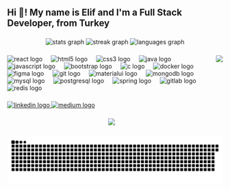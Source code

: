 <h2 align="left">Hi 👋! My name is Elif and I'm a Full Stack Developer, from Turkey</h2>

###

<div align="center">
  <img src="https://github-readme-stats.vercel.app/api?username=Elifakyol1020&hide_title=false&hide_rank=false&show_icons=true&include_all_commits=true&count_private=true&disable_animations=false&theme=dracula&locale=en&hide_border=false" height="150px" alt="stats graph"  />
  <img src="https://streak-stats.demolab.com?user=Elifakyol1020&locale=en&mode=daily&theme=dracula&hide_border=false&border_radius=5" height="150px" alt="streak graph"  />
  <img src="https://github-readme-stats.vercel.app/api/top-langs?username=Elifakyol1020&locale=en&hide_title=false&layout=compact&card_width=320&langs_count=5&theme=dracula&hide_border=false" height="150px" alt="languages graph"  />
</div>

###

<img align="right" height="150px" src="https://media1.giphy.com/media/v1.Y2lkPTc5MGI3NjExdzZzN20wZ3lkY2pxYzJ0amN1cGcxd3RiczA5c2k2d29tNWczOGx5OSZlcD12MV9pbnRlcm5hbF9naWZfYnlfaWQmY3Q9Zw/6FxJBpNTBgWdJCXKD4/giphy.gif"  />

###

<div align="left">
  <img src="https://cdn.jsdelivr.net/gh/devicons/devicon/icons/react/react-original.svg" height="30" alt="react logo"  />
  <img width="12" />
  <img src="https://cdn.jsdelivr.net/gh/devicons/devicon/icons/html5/html5-original.svg" height="30" alt="html5 logo"  />
  <img width="12" />
  <img src="https://cdn.jsdelivr.net/gh/devicons/devicon/icons/css3/css3-original.svg" height="30" alt="css3 logo"  />
  <img width="12" />
  <img src="https://cdn.jsdelivr.net/gh/devicons/devicon/icons/java/java-original.svg" height="30" alt="java logo"  />
  <img width="12" />
  <img src="https://cdn.jsdelivr.net/gh/devicons/devicon/icons/javascript/javascript-original.svg" height="30" alt="javascript logo"  />
  <img width="12" />
  <img src="https://cdn.jsdelivr.net/gh/devicons/devicon/icons/bootstrap/bootstrap-original.svg" height="30" alt="bootstrap logo"  />
  <img width="12" />
  <img src="https://cdn.jsdelivr.net/gh/devicons/devicon/icons/c/c-original.svg" height="30" alt="c logo"  />
  <img width="12" />
  <img src="https://cdn.jsdelivr.net/gh/devicons/devicon/icons/docker/docker-original.svg" height="30" alt="docker logo"  />
  <img width="12" />
  <img src="https://cdn.jsdelivr.net/gh/devicons/devicon/icons/figma/figma-original.svg" height="30" alt="figma logo"  />
  <img width="12" />
  <img src="https://cdn.jsdelivr.net/gh/devicons/devicon/icons/git/git-original.svg" height="30" alt="git logo"  />
  <img width="12" />
  <img src="https://cdn.jsdelivr.net/gh/devicons/devicon/icons/materialui/materialui-original.svg" height="30" alt="materialui logo"  />
  <img width="12" />
  <img src="https://cdn.jsdelivr.net/gh/devicons/devicon/icons/mongodb/mongodb-original.svg" height="30" alt="mongodb logo"  />
  <img width="12" />
  <img src="https://cdn.jsdelivr.net/gh/devicons/devicon/icons/mysql/mysql-original.svg" height="30" alt="mysql logo"  />
  <img width="12" />
  <img src="https://cdn.jsdelivr.net/gh/devicons/devicon/icons/postgresql/postgresql-original.svg" height="30" alt="postgresql logo"  />
  <img width="12" />
  <img src="https://cdn.jsdelivr.net/gh/devicons/devicon/icons/spring/spring-original.svg" height="30" alt="spring logo"  />
  <img width="12" />
  <img src="https://cdn.jsdelivr.net/gh/devicons/devicon/icons/gitlab/gitlab-original.svg" height="30" alt="gitlab logo"  />
  <img width="12" />
  <img src="https://cdn.jsdelivr.net/gh/devicons/devicon/icons/redis/redis-original.svg" height="30" alt="redis logo"  />
</div>

###

<div align="left">
  <a href="www.linkedin.com/in/eliffakylll" target="_blank">
    <img src="https://img.shields.io/static/v1?message=LinkedIn&logo=linkedin&label=&color=0077B5&logoColor=white&labelColor=&style=for-the-badge" height="35px" alt="linkedin logo"  />
  </a>
  <a href="https://medium.com/@eakyol1020" target="_blank">
    <img src="https://img.shields.io/static/v1?message=Medium&logo=medium&label=&color=12100E&logoColor=white&labelColor=&style=for-the-badge" height="35px" alt="medium logo"  />
  </a>
</div>

###

<div align="center">
  <img src="https://profile-counter.glitch.me/Elifakyol1020/count.svg?"  />
</div>

###

<img src="https://raw.githubusercontent.com/Elifakyol1020/Elifakyol1020/output/snake.svg" alt="Snake animation" />

###
